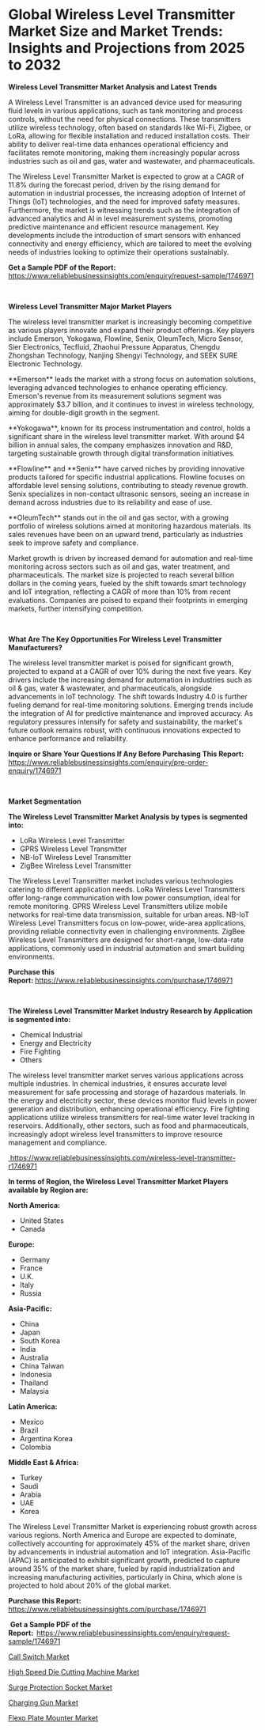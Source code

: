 <p><h1>Global Wireless Level Transmitter Market Size and Market Trends: Insights and Projections from 2025 to 2032</h1></p><p><strong>Wireless Level Transmitter Market Analysis and Latest Trends</strong></p>
<p><p>A Wireless Level Transmitter is an advanced device used for measuring fluid levels in various applications, such as tank monitoring and process controls, without the need for physical connections. These transmitters utilize wireless technology, often based on standards like Wi-Fi, Zigbee, or LoRa, allowing for flexible installation and reduced installation costs. Their ability to deliver real-time data enhances operational efficiency and facilitates remote monitoring, making them increasingly popular across industries such as oil and gas, water and wastewater, and pharmaceuticals.</p><p>The Wireless Level Transmitter Market is expected to grow at a CAGR of 11.8% during the forecast period, driven by the rising demand for automation in industrial processes, the increasing adoption of Internet of Things (IoT) technologies, and the need for improved safety measures. Furthermore, the market is witnessing trends such as the integration of advanced analytics and AI in level measurement systems, promoting predictive maintenance and efficient resource management. Key developments include the introduction of smart sensors with enhanced connectivity and energy efficiency, which are tailored to meet the evolving needs of industries looking to optimize their operations sustainably.</p></p>
<p><strong>Get a Sample PDF of the Report:&nbsp;</strong> <a href="https://www.reliablebusinessinsights.com/enquiry/request-sample/1746971?utm_campaign=1847&utm_medium=2&utm_source=Github&utm_content=ia&utm_term=18022025&utm_id=wireless-level-transmitter">https://www.reliablebusinessinsights.com/enquiry/request-sample/1746971</a></p>
<p>&nbsp;</p>
<p><strong>Wireless Level Transmitter Major Market Players</strong></p>
<p><p>The wireless level transmitter market is increasingly becoming competitive as various players innovate and expand their product offerings. Key players include Emerson, Yokogawa, Flowline, Senix, OleumTech, Micro Sensor, Sier Electronics, Tecfluid, Zhaohui Pressure Apparatus, Chengdu Zhongshan Technology, Nanjing Shengyi Technology, and SEEK SURE Electronic Technology.</p><p>**Emerson** leads the market with a strong focus on automation solutions, leveraging advanced technologies to enhance operating efficiency. Emerson's revenue from its measurement solutions segment was approximately $3.7 billion, and it continues to invest in wireless technology, aiming for double-digit growth in the segment.</p><p>**Yokogawa**, known for its process instrumentation and control, holds a significant share in the wireless level transmitter market. With around $4 billion in annual sales, the company emphasizes innovation and R&D, targeting sustainable growth through digital transformation initiatives.</p><p>**Flowline** and **Senix** have carved niches by providing innovative products tailored for specific industrial applications. Flowline focuses on affordable level sensing solutions, contributing to steady revenue growth. Senix specializes in non-contact ultrasonic sensors, seeing an increase in demand across industries due to its reliability and ease of use.</p><p>**OleumTech** stands out in the oil and gas sector, with a growing portfolio of wireless solutions aimed at monitoring hazardous materials. Its sales revenues have been on an upward trend, particularly as industries seek to improve safety and compliance.</p><p>Market growth is driven by increased demand for automation and real-time monitoring across sectors such as oil and gas, water treatment, and pharmaceuticals. The market size is projected to reach several billion dollars in the coming years, fueled by the shift towards smart technology and IoT integration, reflecting a CAGR of more than 10% from recent evaluations. Companies are poised to expand their footprints in emerging markets, further intensifying competition.</p></p>
<p>&nbsp;</p>
<p><strong>What Are The Key Opportunities For Wireless Level Transmitter Manufacturers?</strong></p>
<p><p>The wireless level transmitter market is poised for significant growth, projected to expand at a CAGR of over 10% during the next five years. Key drivers include the increasing demand for automation in industries such as oil & gas, water & wastewater, and pharmaceuticals, alongside advancements in IoT technology. The shift towards Industry 4.0 is further fueling demand for real-time monitoring solutions. Emerging trends include the integration of AI for predictive maintenance and improved accuracy. As regulatory pressures intensify for safety and sustainability, the market's future outlook remains robust, with continuous innovations expected to enhance performance and reliability.</p></p>
<p><strong>Inquire or Share Your Questions If Any Before Purchasing This Report:</strong> <a href="https://www.reliablebusinessinsights.com/enquiry/pre-order-enquiry/1746971?utm_campaign=1847&utm_medium=2&utm_source=Github&utm_content=ia&utm_term=18022025&utm_id=wireless-level-transmitter">https://www.reliablebusinessinsights.com/enquiry/pre-order-enquiry/1746971</a></p>
<p>&nbsp;</p>
<p><strong>Market Segmentation</strong></p>
<p><strong>The Wireless Level Transmitter Market Analysis by types is segmented into:</strong></p>
<p><ul><li>LoRa Wireless Level Transmitter</li><li>GPRS Wireless Level Transmitter</li><li>NB-loT Wireless Level Transmitter</li><li>ZigBee Wireless Level Transmitter</li></ul></p>
<p><p>The Wireless Level Transmitter market includes various technologies catering to different application needs. LoRa Wireless Level Transmitters offer long-range communication with low power consumption, ideal for remote monitoring. GPRS Wireless Level Transmitters utilize mobile networks for real-time data transmission, suitable for urban areas. NB-IoT Wireless Level Transmitters focus on low-power, wide-area applications, providing reliable connectivity even in challenging environments. ZigBee Wireless Level Transmitters are designed for short-range, low-data-rate applications, commonly used in industrial automation and smart building environments.</p></p>
<p><strong>Purchase this Report:&nbsp;</strong><a href="https://www.reliablebusinessinsights.com/purchase/1746971?utm_campaign=1847&utm_medium=2&utm_source=Github&utm_content=ia&utm_term=18022025&utm_id=wireless-level-transmitter">https://www.reliablebusinessinsights.com/purchase/1746971</a></p>
<p>&nbsp;</p>
<p><strong>The Wireless Level Transmitter Market Industry Research by Application is segmented into:</strong></p>
<p><ul><li>Chemical Industrial</li><li>Energy and Electricity</li><li>Fire Fighting</li><li>Others</li></ul></p>
<p><p>The wireless level transmitter market serves various applications across multiple industries. In chemical industries, it ensures accurate level measurement for safe processing and storage of hazardous materials. In the energy and electricity sector, these devices monitor fluid levels in power generation and distribution, enhancing operational efficiency. Fire fighting applications utilize wireless transmitters for real-time water level tracking in reservoirs. Additionally, other sectors, such as food and pharmaceuticals, increasingly adopt wireless level transmitters to improve resource management and compliance.</p></p>
<p><a href="https://www.reliablebusinessinsights.com/wireless-level-transmitter-r1746971?utm_campaign=1847&utm_medium=2&utm_source=Github&utm_content=ia&utm_term=18022025&utm_id=wireless-level-transmitter">&nbsp;https://www.reliablebusinessinsights.com/wireless-level-transmitter-r1746971</a></p>
<p><strong>In terms of Region, the Wireless Level Transmitter Market Players available by Region are:</strong></p>
<p>
    <p> <strong> North America: </strong>
        <ul>
            <li>United States</li>
            <li>Canada</li>
        </ul>
        </p> 
    <p> <strong> Europe: </strong>
        <ul>
            <li>Germany</li>
            <li>France</li>
            <li>U.K.</li>
            <li>Italy</li>
            <li>Russia</li>
        </ul>
        </p> 
    <p> <strong> Asia-Pacific: </strong>
        <ul>
            <li>China</li>
            <li>Japan</li>
            <li>South Korea</li>
            <li>India</li>
            <li>Australia</li>
            <li>China Taiwan</li>
            <li>Indonesia</li>
            <li>Thailand</li>
            <li>Malaysia</li>
        </ul>
        </p> 
    <p> <strong> Latin America: </strong>
        <ul>
            <li>Mexico</li>
            <li>Brazil</li>
            <li>Argentina Korea</li>
            <li>Colombia</li>
        </ul>
        </p> 
    <p> <strong> Middle East & Africa: </strong>
        <ul>
            <li>Turkey</li>
            <li>Saudi</li>
            <li>Arabia</li>
            <li>UAE</li>
            <li>Korea</li>
        </ul>
    </p>
    </p>
<p><p>The Wireless Level Transmitter Market is experiencing robust growth across various regions. North America and Europe are expected to dominate, collectively accounting for approximately 45% of the market share, driven by advancements in industrial automation and IoT integration. Asia-Pacific (APAC) is anticipated to exhibit significant growth, predicted to capture around 35% of the market share, fueled by rapid industrialization and increasing manufacturing activities, particularly in China, which alone is projected to hold about 20% of the global market.</p></p>
<p><strong>Purchase this Report: </strong><a href="https://www.reliablebusinessinsights.com/purchase/1746971?utm_campaign=1847&utm_medium=2&utm_source=Github&utm_content=ia&utm_term=18022025&utm_id=wireless-level-transmitter">https://www.reliablebusinessinsights.com/purchase/1746971</a></p>
<p>&nbsp;<strong>Get a Sample PDF of the Report:&nbsp;&nbsp;</strong><a href="https://www.reliablebusinessinsights.com/enquiry/request-sample/1746971?utm_campaign=1847&utm_medium=2&utm_source=Github&utm_content=ia&utm_term=18022025&utm_id=wireless-level-transmitter">https://www.reliablebusinessinsights.com/enquiry/request-sample/1746971</a></p>
<p><strong></strong></p>
<p><p><a href="https://github.com/shrebasokib/Market-Research-Report-List-1/blob/main/call-switch-market.md?utm_campaign=1847&utm_medium=2&utm_source=Github&utm_content=ia&utm_term=18022025&utm_id=wireless-level-transmitter">Call Switch Market</a></p><p><a href="https://github.com/elodielamto06/Market-Research-Report-List-1/blob/main/high-speed-die-cutting-machine-market.md?utm_campaign=1847&utm_medium=2&utm_source=Github&utm_content=ia&utm_term=18022025&utm_id=wireless-level-transmitter">High Speed Die Cutting Machine Market</a></p><p><a href="https://github.com/feeqahrndz/Market-Research-Report-List-1/blob/main/surge-protection-socket-market.md?utm_campaign=1847&utm_medium=2&utm_source=Github&utm_content=ia&utm_term=18022025&utm_id=wireless-level-transmitter">Surge Protection Socket Market</a></p><p><a href="https://github.com/donkalucine10/Market-Research-Report-List-1/blob/main/charging-gun-market.md?utm_campaign=1847&utm_medium=2&utm_source=Github&utm_content=ia&utm_term=18022025&utm_id=wireless-level-transmitter">Charging Gun Market</a></p><p><a href="https://github.com/taxyevgwlle/Market-Research-Report-List-1/blob/main/flexo-plate-mounter-market.md?utm_campaign=1847&utm_medium=2&utm_source=Github&utm_content=ia&utm_term=18022025&utm_id=wireless-level-transmitter">Flexo Plate Mounter Market</a></p></p>